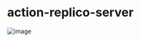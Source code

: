 # action-replico-server
![image](https://github.com/user-attachments/assets/d031ffea-a28b-4b89-923f-740c2e109b44)


